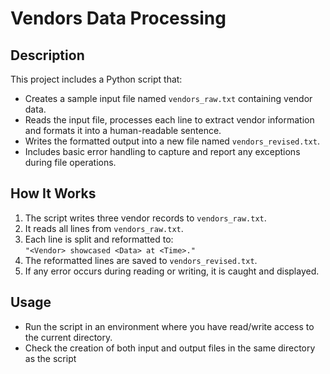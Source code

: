 # Vendors Data Processing

## Description
This project includes a Python script that:
- Creates a sample input file named `vendors_raw.txt` containing vendor data.
- Reads the input file, processes each line to extract vendor information and formats it into a human-readable sentence.
- Writes the formatted output into a new file named `vendors_revised.txt`.
- Includes basic error handling to capture and report any exceptions during file operations.

## How It Works
1. The script writes three vendor records to `vendors_raw.txt`.
2. It reads all lines from `vendors_raw.txt`.
3. Each line is split and reformatted to:  
   `"<Vendor> showcased <Data> at <Time>."`
4. The reformatted lines are saved to `vendors_revised.txt`.
5. If any error occurs during reading or writing, it is caught and displayed.

## Usage
- Run the script in an environment where you have read/write access to the current directory.
- Check the creation of both input and output files in the same directory as the script
